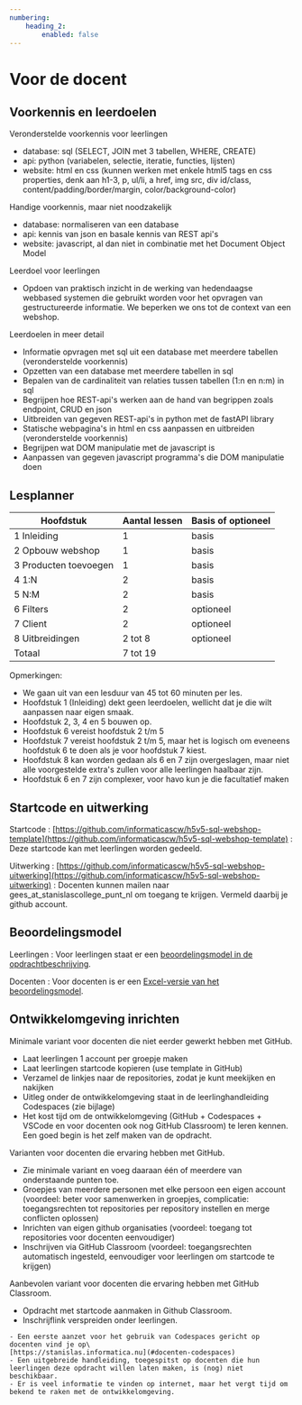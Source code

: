 ```yaml
---
numbering:
    heading_2:
        enabled: false
---
```

# Voor de docent

## Voorkennis en leerdoelen

Veronderstelde voorkennis voor leerlingen
- database: sql (SELECT, JOIN met 3 tabellen, WHERE, CREATE)
- api: python (variabelen, selectie, iteratie, functies, lijsten)
- website: html en css (kunnen werken met enkele html5 tags en css properties, denk aan h1-3, p, ul/li, a href, img src, div id/class, content/padding/border/margin, color/background-color)

Handige voorkennis, maar niet noodzakelijk
- database: normaliseren van een database
- api: kennis van json en basale kennis van REST api's
- website: javascript, al dan niet in combinatie met het Document Object Model

Leerdoel voor leerlingen
- Opdoen van praktisch inzicht in de werking van hedendaagse webbased systemen die gebruikt worden voor het opvragen van gestructureerde informatie. We beperken we ons tot de context van een webshop.

Leerdoelen in meer detail
- Informatie opvragen met sql uit een database met meerdere tabellen (veronderstelde voorkennis)
- Opzetten van een database met meerdere tabellen in sql
- Bepalen van de cardinaliteit van relaties tussen tabellen (1:n en n:m) in sql
- Begrijpen hoe REST-api's werken aan de hand van begrippen zoals endpoint, CRUD en json
- Uitbreiden van gegeven REST-api's in python met de fastAPI library
- Statische webpagina's in html en css aanpassen en uitbreiden (veronderstelde voorkennis)
- Begrijpen wat DOM manipulatie met de javascript is
- Aanpassen van gegeven javascript programma's die DOM manipulatie doen

## Lesplanner

Hoofdstuk|Aantal lessen|Basis of optioneel
--|--|--
1 Inleiding | 1 | basis
2 Opbouw webshop | 1 | basis
3 Producten toevoegen | 1 | basis
4 1:N | 2 | basis
5 N:M | 2 | basis
6 Filters | 2 | optioneel
7 Client | 2 | optioneel
8 Uitbreidingen | 2 tot 8 | optioneel
Totaal | 7 tot 19 |

Opmerkingen:
- We gaan uit van een lesduur van 45 tot 60 minuten per les.
- Hoofdstuk 1 (Inleiding) dekt geen leerdoelen, wellicht dat je die wilt aanpassen naar eigen smaak.
- Hoofdstuk 2, 3, 4 en 5 bouwen op. 
- Hoofdstuk 6 vereist hoofdstuk 2 t/m 5
- Hoofdstuk 7 vereist hoofdstuk 2 t/m 5, maar het is logisch om eveneens hoofdstuk 6 te doen als je voor hoofdstuk 7 kiest.
- Hoofdstuk 8 kan worden gedaan als 6 en 7 zijn overgeslagen, maar niet alle voorgestelde extra's zullen voor alle leerlingen haalbaar zijn.
- Hoofdstuk 6 en 7 zijn complexer, voor havo kun je die facultatief maken

## Startcode en uitwerking

Startcode
: [https://github.com/informaticascw/h5v5-sql-webshop-template](https://github.com/informaticascw/h5v5-sql-webshop-template)
: Deze startcode kan met leerlingen worden gedeeld.

Uitwerking 
: [https://github.com/informaticascw/h5v5-sql-webshop-uitwerking](https://github.com/informaticascw/h5v5-sql-webshop-uitwerking) 
: Docenten kunnen mailen naar gees_at_stanislascollege_punt_nl om toegang te krijgen. Vermeld daarbij je github account.

## Beoordelingsmodel

Leerlingen
: Voor leerlingen staat er een [beoordelingsmodel in de opdrachtbeschrijving](#webshop-beoordeling).

Docenten
: Voor docenten is er een [Excel-versie van het beoordelingsmodel](Docent-Nakijkmodel-Webshop.xlsx).

## Ontwikkelomgeving inrichten

Minimale variant voor docenten die niet eerder gewerkt hebben met GitHub.
- Laat leerlingen 1 account per groepje maken
- Laat leerlingen startcode kopieren (use template in GitHub)
- Verzamel de linkjes naar de repositories, zodat je kunt meekijken en nakijken
- Uitleg onder de ontwikkelomgeving staat in de leerlinghandleiding Codespaces (zie bijlage)
- Het kost tijd om de ontwikkelomgeving (GitHub + Codespaces + VSCode en voor docenten ook nog GitHub Classroom) te leren kennen. Een goed begin is het zelf maken van de opdracht.

Varianten voor docenten die ervaring hebben met GitHub.
- Zie minimale variant en voeg daaraan één of meerdere van onderstaande punten toe.
- Groepjes van meerdere personen met elke persoon een eigen account (voordeel: beter voor samenwerken in groepjes, complicatie: toegangsrechten tot repositories per repository instellen en merge conflicten oplossen)
- Inrichten van eigen github organisaties (voordeel: toegang tot repositories voor docenten eenvoudiger)
- Inschrijven via GitHub Classroom (voordeel: toegangsrechten automatisch ingesteld, eenvoudiger voor leerlingen om startcode te krijgen)

Aanbevolen variant voor docenten die ervaring hebben met GitHub Classroom.
- Opdracht met startcode aanmaken in Github Classroom.
- Inschrijflink verspreiden onder leerlingen.

```{seealso} Docentenhandleiding
- Een eerste aanzet voor het gebruik van Codespaces gericht op docenten vind je op\
[https://stanislas.informatica.nu](#docenten-codespaces)
- Een uitgebreide handleiding, toegespitst op docenten die hun leerlingen deze opdracht willen laten maken, is (nog) niet beschikbaar. 
- Er is veel informatie te vinden op internet, maar het vergt tijd om bekend te raken met de ontwikkelomgeving.
```